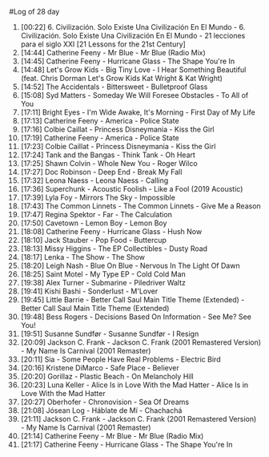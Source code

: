 #Log of 28 day

1. [00:22] 6. Civilización. Solo Existe Una Civilización En El Mundo - 6. Civilización. Solo Existe Una Civilización En El Mundo - 21 lecciones para el siglo XXI [21 Lessons for the 21st Century]
1. [14:44] Catherine Feeny - Mr Blue - Mr Blue (Radio Mix)
1. [14:45] Catherine Feeny - Hurricane Glass - The Shape You're In
1. [14:48] Let's Grow Kids - Big Tiny Love - I Hear Something Beautiful (feat. Chris Dorman Let's Grow Kids Kat Wright & Kat Wright)
1. [14:52] The Accidentals - Bittersweet - Bulletproof Glass
1. [15:08] Syd Matters - Someday We Will Foresee Obstacles - To All of You
1. [17:11] Bright Eyes - I'm Wide Awake, It's Morning - First Day of My Life
1. [17:13] Catherine Feeny - America - Police State
1. [17:16] Colbie Caillat - Princess Disneymania - Kiss the Girl
1. [17:19] Catherine Feeny - America - Police State
1. [17:23] Colbie Caillat - Princess Disneymania - Kiss the Girl
1. [17:24] Tank and the Bangas - Think Tank - Oh Heart
1. [17:25] Shawn Colvin - Whole New You - Roger Wilco
1. [17:27] Doc Robinson - Deep End - Break My Fall
1. [17:32] Leona Naess - Leona Naess - Calling
1. [17:36] Superchunk - Acoustic Foolish - Like a Fool (2019 Acoustic)
1. [17:39] Lyla Foy - Mirrors The Sky - Impossible
1. [17:43] The Common Linnets - The Common Linnets - Give Me a Reason
1. [17:47] Regina Spektor - Far - The Calculation
1. [17:50] Cavetown - Lemon Boy - Lemon Boy
1. [18:08] Catherine Feeny - Hurricane Glass - Hush Now
1. [18:10] Jack Stauber - Pop Food - Buttercup
1. [18:13] Missy Higgins - The EP Collectibles - Dusty Road
1. [18:17] Lenka - The Show - The Show
1. [18:20] Leigh Nash - Blue On Blue - Nervous In The Light Of Dawn
1. [18:25] Saint Motel - My Type EP - Cold Cold Man
1. [19:38] Alex Turner - Submarine - Piledriver Waltz
1. [19:41] Kishi Bashi - Sonderlust - M'Lover
1. [19:45] Little Barrie - Better Call Saul Main Title Theme (Extended) - Better Call Saul Main Title Theme (Extended)
1. [19:48] Bess Rogers - Decisions Based On Information - See Me? See You!
1. [19:51] Susanne Sundfør - Susanne Sundfør - I Resign
1. [20:09] Jackson C. Frank - Jackson C. Frank (2001 Remastered Version) - My Name Is Carnival (2001 Remaster)
1. [20:11] Sia - Some People Have Real Problems - Electric Bird
1. [20:16] Kristene DiMarco - Safe Place - Believer
1. [20:20] Gorillaz - Plastic Beach - On Melancholy Hill
1. [20:23] Luna Keller - Alice Is in Love With the Mad Hatter - Alice Is in Love With the Mad Hatter
1. [20:27] Oberhofer - Chronovision - Sea Of Dreams
1. [21:08] Jósean Log - Háblate de Mí - Chachachá
1. [21:11] Jackson C. Frank - Jackson C. Frank (2001 Remastered Version) - My Name Is Carnival (2001 Remaster)
1. [21:14] Catherine Feeny - Mr Blue - Mr Blue (Radio Mix)
1. [21:17] Catherine Feeny - Hurricane Glass - The Shape You're In
